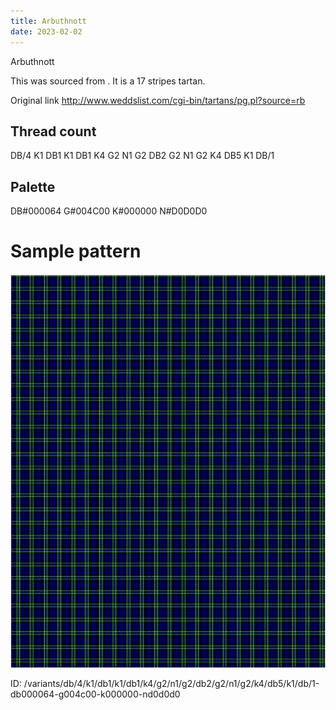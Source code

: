 ```yaml
---
title: Arbuthnott
date: 2023-02-02
---
```

Arbuthnott

This was sourced from <no value>.  It is a 17 stripes tartan.

Original link http://www.weddslist.com/cgi-bin/tartans/pg.pl?source=rb

## Thread count
DB/4 K1 DB1 K1 DB1 K4 G2 N1 G2 DB2 G2 N1 G2 K4 DB5 K1 DB/1

## Palette
DB#000064 G#004C00 K#000000 N#D0D0D0

# Sample pattern

![Tartan detail](tartan.png "DB/4 K1 DB1 K1 DB1 K4 G2 N1 G2 DB2 G2 N1 G2 K4 DB5 K1 DB/1 tartan")

ID: /variants/db/4/k1/db1/k1/db1/k4/g2/n1/g2/db2/g2/n1/g2/k4/db5/k1/db/1-db000064-g004c00-k000000-nd0d0d0
